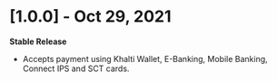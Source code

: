 # [1.0.0] - Oct 29, 2021
**Stable Release**
- Accepts payment using Khalti Wallet, E-Banking, Mobile Banking, Connect IPS and SCT cards.